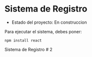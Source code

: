 <h1> Sistema de Registro</h1>

- Estado del proyecto: En construccion

Para ejecutar el sistema, debes poner:

```npm install react```

Sistema de Registro # 2
